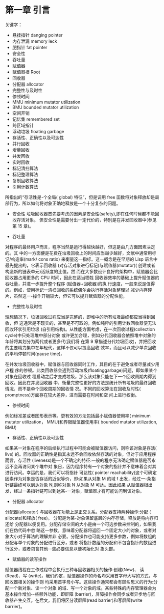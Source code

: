 # 第一章 引言

关键字：

- 悬挂指针 danging pointer
- 内存泄漏 memory leck
- 肥指针 fat pointer
- 安全性
- 吞吐量
- 赋值器
- 赋值器根 Root
- 回收器
- 分配器 allocator
- 完整性与及时性
- 停顿时间
- MMU minimum mutator utilization
- BMU bounded mutator utilization
- 空间开销
- 记忆集 remembered set
- 跨区域指针
- 浮动垃圾 floating garbage
- 存活性、正确性以及可达性
- 并行回收
- 增量回收
- 并发回收
- 实时回收
- 标记清扫算法
- 标记整理算法
- 复制回收算法
- 引用计数算法

所指出的“存活性是-个全局( global) 特征”，但是调用 free 函数将对象释放却是局部行为，所以如何将对象正确地释放是--个十分复杂的问题。

- 安全性
  垃圾回收器首先要考虑的因素是安全性(safety),即在任何时候都不能回收存活对象。
  但安全性是需要付出一定代价的，特别是在并发回收器中(参见第 15 章)。

- 吞吐量

对程序的最终用户而言，程序当然是运行得越快越好，但这是由几方面因素决定的。其
中的一方面便是花费在垃圾回收上的时间应当越少越好，文献中通常用标记/构造率(mark/
cons ratio) 来衡量这一指标。这一概念是在早期的 Lisp 语言中最先提出的，它表示回收器
(对存活对象进行标记)与赋值器(mutator)( 创建或者构造新的链表单元)活跃度的比值。然
而在大多数设计良好的架构中，赋值器会比回收器占用更多的 CPU 时间，因此在适当牺牲
回收器效率的基础上提升赋值器的吞吐量，并进一步提升整个程序 (赋值器+回收器)的执
行速度，一般来说是值得的。例如，使用标记一清扫回收的系统偶尔会执行存活对象整理以
减少内存碎片，虽然这一-操作开销较大，但它可以提升赋值器的分配性能。

- 完整性与及时性

理想情况下，垃圾回收过程应当是完整的，即堆中的所有垃圾最终都应当得到回收，但
这通常是不现实的，甚至是不可取的，例如纯粹的引用计数回收器便无法回收环状引用垃圾
(自引用结构)。从性能方面考虑，在一次回收过程(collection cycle)中只处理堆中部分对象
或许更加合理，例如分代回收器会依照堆中对象的年龄将其划分为两代或者更多代(我们将
在第 9 章描述分代垃圾回收)，并把回收的主要精力集中在年轻代，这样不仅可以提高回收
效率，而且可以减少单次回收的平均停顿时间(pause time)。

在并发垃圾回收器中，赋值器与回收器同时工作，其目的在于避免或者尽量减少用户程
序的停顿。此类回收器会遇到浮动垃圾(floatinggarbage)问题，即如果某个对象在回收过
程启动之后才变成垃圾，那么该对象只能在下一个回收周期内得到回收。因此在并发回收器
中，衡量完整性更好的方法是统计所有垃圾的最终回收情况，而不是单个回收周期的回收情
况。不同的回收算法在回收及时性( promptness)方面存在较大差异，进而需要在时间和空
间上进行权衡。

- 停顿时间

例如标准差或者图形表示等。更有效的方法包括最小赋值器使用率( minimum mutator utilization， MMU)和界限赋值器使用率( bounded mutator utilization, BMU)

- 存活性、正确性以及可达性

如果某一对象在程序的后续执行过程中可能会被赋值器访问，则称该对象是存活( live)
的。回收器的正确性是指其永远不会回收依然存活的对象，但对于应用程序而言，存活性
(liveness)是一个不确定的特征:一般的程序无法确定赋值器是否永远不会再访问某个堆中对
象日，因为程序持有一个对象的指针并不意味着会对其进行访问。幸运的是，我们可以将指针
可达性( pointer reachability)这个可确定因素作为对象是否存活的近似等价，即:如果从对象
M 的域 f 出发，经过一-条指针链最终可以到达对象 N,则称对象 N 从对象 M 可达。因此如果
从赋值器根出发，经过一条指针链可以到达某-一对象，赋值器才有可能访问到该对象。

- 分配器 allocator

分配器(allocator) 与回收器在功能上是正交关系。分配器支持两种操作:分配
( allocate)和释放( free)。 分配是为某-对象保留底层的内存存储，释放是将内存归还给
分配器以便复用。分配存储空间的大小是由一个可选参数来控制的，如果我们在伪代码中忽
略这一参数，意味着分配器将返回一个固定大小的对象，或者对象大小对于算法的理解并非
必要。分配操作也可能支持更多参数，例如将数组的分配与单个对象的分配进行区分，或者
将指针数组的分配和不包含指针的数组进行区分，或者包含其他--些必要信息以便初始化对
象头部。

- 赋值器的读写操作

赋值器线程在工作过程中会执行三种与回收器相关的操作:创建(New)、 读(Read)、写
(write)。我们约定，赋值器操作的命名均采用首字母大写的方式，与回收器相关的操作则
均采用首字母小写。这些操作通常都会有顾名思义的行为:分配一个新对象、读一个对象
的域、写一个对象的域。某些特殊的内存管理器会为基本操作增加--些额外功能，即屏障
(barrier)，屏障操作会同步或者异步地与回收器产生交互。在后文，我们将区分读屏障(read
barrier)和写屏障(write barrier)。

